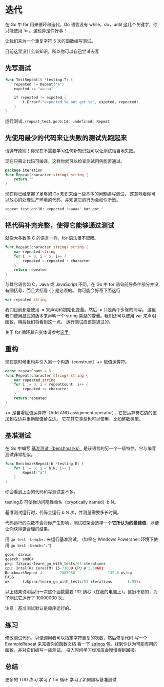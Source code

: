 # 迭代

在 Go 中 for 用来循环和迭代，Go 语言没有 while，do，until 这几个关键字，你只能使用 for。这也算是件好事！

让我们来为一个重复字符 5 次的函数编写测试。

目前这里没什么新知识，所以你可以自己尝试去写

## 先写测试
```go
func TestRepeat(t *testing.T) {
	repeated := Repeat("a")
	expeted := "aaaaa"

	if repeated != expeted {
		t.Errorf("expected %q but got %q", expeted, repeated)
	}
}

```

运行测试`./repeat_test.go:6:14: undefined: Repeat`

## 先使用最少的代码来让失败的测试先跑起来

请遵守原则！你现在不需要学习任何新知识就可以让测试恰当地失败。

现在只需让代码可编译，这样你就可以检查测试用例能否通过。
```go
package iteration
func Repeat(character string) string {
    return ""
}
```

现在你已经掌握了足够的 Go 知识来给一些基本的问题编写测试，
这意味着你可以放心的处理生产环境的代码，并知道它的行为会如你所愿。

`repeat_test.go:10: expected 'aaaaa' but got '`

## 把代码补充完整，使得它能够通过测试

就像大多数类 C 的语言一样，for 语法很不起眼。
```go
func Repeat(character string) string {
    var repeated string
    for i := 0; i < 5; i++ {
        repeated = repeated + character
    }
    return repeated
}
```
与其它语言如 C，Java 或 JavaScript 不同，在 Go 中 for 语句前导条件部分并没有圆括号，而且大括号 { } 是必须的。
你可能会好奇下面这行
```go
var repeated string
```
我们目前都是使用 := 来声明和初始化变量。然后 := 只是两个步骤的简写。
这里我们使用显式的版本来声明一个 string 类型的变量。我们还可以使用 var 来声明函数，稍后我们将看到这一点。
运行测试应该是通过的。

关于 for 循环其它变体请参考[这里](https://gobyexample.com/for)。

## 重构

现在是时候重构并引入另一个构造（construct）+= 赋值运算符。
```go
const repeatCount = 5
func Repeat(character string) string {
    var repeated string
    for i := 0; i < repeatCount; i++ {
        repeated += character
    }
    return repeated
}
```
+= 是自增赋值运算符（Add AND assignment operator），它把运算符右边的值加到左边并重新赋值给左边。
它在其它类型也可以使用，比如整数类型。

## 基准测试

在 Go 中编写 [基准测试（benchmarks）](https://golang.org/pkg/testing/#hdr-Benchmarks) 是该语言的另一个一级特性，它与编写测试非常相似。

```go
func BenchmarkRepeat(b *testing.B) {
    for i := 0; i < b.N; i++ {
        Repeat("a")
    }
}
```
你会看到上面的代码和写测试差不多。

testing.B 可使你访问隐性命名（cryptically named）b.N。

基准测试运行时，代码会运行 b.N 次，并测量需要多长时间。

代码运行的次数不会对你产生影响，测试框架会选择一个**它所认为的最佳值**，以便让你获得更合理的结果。

用 `go test -bench=.` 来运行基准测试。 (如果在 Windows Powershell 环境下使用 `go test -bench="."`)
```go
goos: darwin
goarch: amd64
pkg: fzkprac/learn_go_with_tests/03-iterations
cpu: Intel(R) Core(TM) i5-7360U CPU @ 2.30GHz
BenchmarkRepeat-4        7983950               132.0 ns/op
PASS
ok      fzkprac/learn_go_with_tests/03-iterations       1.953s
```
以上结果说明运行一次这个函数需要 132 纳秒（在我的电脑上）。这挺不错的，为了测试它运行了 10000000 次。

注意：基准测试默认是顺序运行的。

## 练习
修改测试代码，以便调用者可以指定字符重复的次数，然后修复代码
写一个 ExampleRepeat 来完善你的函数文档
看一下 [strings](https://golang.org/pkg/strings/) 包。找到你认为可能有用的函数，并对它们编写一些测试。
投入时间学习标准库会慢慢得到回报。

## 总结

更多的 TDD 练习
学习了 for 循环
学习了如何编写基准测试


